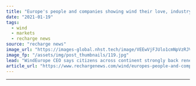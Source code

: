 ```yaml
---
title: "Europe's people and companies showing wind their love, industry chief tells Davos event"
date: "2021-01-19"
tags: 
  - wind
  - markets
  - recharge news
source: "recharge news"
image_url: "https://images-global.nhst.tech/image/VEEwVjFJUlo1cmNpVzRJV1NjdlFsMW1OU2FQTFMzSHNuT2tsd0MvOS9qbz0=/nhst/binary/f640c43d5feab75f01aed77f24176bc1"
image_fp: "/assets/img/post_thumbnails/119.jpg"
lead: "WindEurope CEO says citizens across continent strongly back renewable source while corporations 'knocking on door' for power deals"
article_url: "https://www.rechargenews.com/wind/europes-people-and-companies-showing-wind-their-love-industry-chief-tells-davos-event/2-1-947569"
---
```


---
